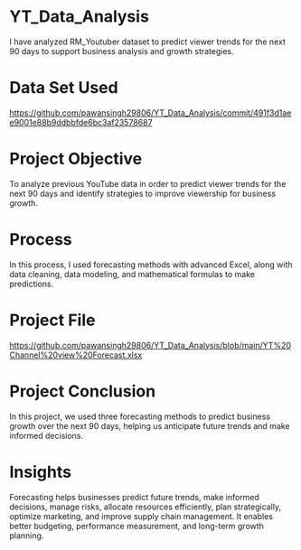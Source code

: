 # YT_Data_Analysis
I have analyzed RM_Youtuber dataset to predict viewer trends for the next 90 days to support business analysis and growth strategies.
# Data Set Used
https://github.com/pawansingh29806/YT_Data_Analysis/commit/491f3d1aee9001e88b9ddbbfde6bc3af23578687
# Project Objective
To analyze previous YouTube data in order to predict viewer trends for the next 90 days and identify strategies to improve viewership for business growth.
# Process
In this process, I used forecasting methods with advanced Excel, along with data cleaning, data modeling, and mathematical formulas to make predictions.
# Project File
https://github.com/pawansingh29806/YT_Data_Analysis/blob/main/YT%20Channel%20view%20Forecast.xlsx
# Project Conclusion
In this project, we used three forecasting methods to predict business growth over the next 90 days, helping us anticipate future trends and make informed decisions.
# Insights
Forecasting helps businesses predict future trends, make informed decisions, manage risks, allocate resources efficiently, plan strategically, optimize marketing, and improve supply chain management. It enables better budgeting, performance measurement, and long-term growth planning.





















